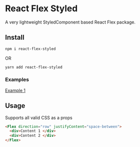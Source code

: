 # React Flex Styled

A very lightweight StyledComponent based React Flex package.

## Install

```bash
npm i react-flex-styled
```
OR 
```bash
yarn add react-flex-styled
```

### Examples
[Example 1](https://codesandbox.io/s/react-flex-styled-demo-gowlou?file=/src/App.tsx)

## Usage
Supports all valid CSS as a props

```html
<Flex direction="row" justifyContent="space-between">
  <div>Content 1 </div>
  <div>Content 2 </div>
</Flex>

```


